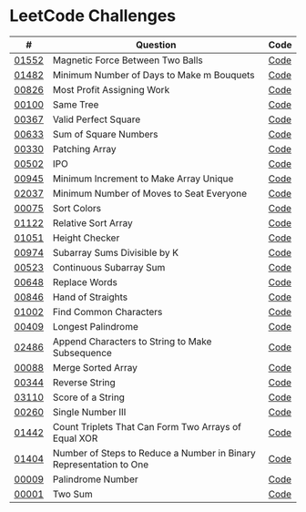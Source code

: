 # LeetCode Challenges

| #                                                                                                          | Question                                                           | Code                                                                           |
|------------------------------------------------------------------------------------------------------------|--------------------------------------------------------------------|--------------------------------------------------------------------------------|
| [01552](https://leetcode.com/problems/magnetic-force-between-two-balls)                                    | Magnetic Force Between Two Balls                                   | [Code](src%2F01552-MagneticForceBetweenTwoBalls.kt)                            | 
| [01482](https://leetcode.com/problems/minimum-number-of-days-to-make-m-bouquets)                           | Minimum Number of Days to Make m Bouquets                          | [Code](src%2F01482-MinimumNumberOfDaysToMakeMBouquets.kt)                      | 
| [00826](https://leetcode.com/problems/most-profit-assigning-work)                                          | Most Profit Assigning Work                                         | [Code](src%2F00826-MostProfitAssigningWork.kt)                                 | 
| [00100](https://leetcode.com/problems/same-tree)                                                           | Same Tree                                                          | [Code](src%2F00100-SameTree%20.kt)                                             | 
| [00367](https://leetcode.com/problems/valid-perfect-square)                                                | Valid Perfect Square                                               | [Code](src%2F00367-ValidPerfectSquare.kt)                                      | 
| [00633](https://leetcode.com/problems/sum-of-square-numbers)                                               | Sum of Square Numbers                                              | [Code](src%2F00633-SumOfSquareNumbers.kt)                                      | 
| [00330](https://leetcode.com/problems/patching-array)                                                      | Patching Array                                                     | [Code](src%2F00330-PatchingArray.kt)                                           | 
| [00502](https://leetcode.com/problems/ipo)                                                                 | IPO                                                                | [Code](src%2F00502-IPO.kt)                                                     | 
| [00945](https://leetcode.com/problems/minimum-increment-to-make-array-unique)                              | Minimum Increment to Make Array Unique                             | [Code](src%2F00945-MinimumIncrementToMakeArrayUnique.kt)                       | 
| [02037](https://leetcode.com/problems/minimum-number-of-moves-to-seat-everyone)                            | Minimum Number of Moves to Seat Everyone                           | [Code](src%2F02037-MinimumNumberOfMovesToSeatEveryone.kt)                      | 
| [00075](https://leetcode.com/problems/sort-colors)                                                         | Sort Colors                                                        | [Code](src%2F00075-SortColors.kt)                                              | 
| [01122](https://leetcode.com/problems/relative-sort-array)                                                 | Relative Sort Array                                                | [Code](src%2F01122-RelativeSortArray.kt)                                       | 
| [01051](https://leetcode.com/problems/height-checker)                                                      | Height Checker                                                     | [Code](src%2F01051-HeightChecker.kt)                                           | 
| [00974](https://leetcode.com/problems/subarray-sums-divisible-by-k)                                        | Subarray Sums Divisible by K                                       | [Code](src%2F00974-SubarraySumsDivisibleByK.kt)                                | 
| [00523](https://leetcode.com/problems/continuous-subarray-sum)                                             | Continuous Subarray Sum                                            | [Code](src%2F00523-ContinuousSubarraySum.kt)                                   | 
| [00648](https://leetcode.com/problems/replace-words)                                                       | Replace Words                                                      | [Code](src%2F00648-ReplaceWords.kt)                                            | 
| [00846](https://leetcode.com/problems/hand-of-straights)                                                   | Hand of Straights                                                  | [Code](src%2F00846-HandOfStraights.kt)                                         | 
| [01002](https://leetcode.com/problems/find-common-characters)                                              | Find Common Characters                                             | [Code](src%2F01002-FindCommonCharacters.kt)                                    | 
| [00409](https://leetcode.com/problems/longest-palindrome)                                                  | Longest Palindrome                                                 | [Code](src%2F00409-LongestPalindrome.kt)                                       | 
| [02486](https://leetcode.com/problems/append-characters-to-string-to-make-subsequence)                     | Append Characters to String to Make Subsequence                    | [Code](src%2F02486-AppendCharactersToStringToMakeSubsequence.kt)               | 
| [00088](https://leetcode.com/problems/merge-sorted-array)                                                  | Merge Sorted Array                                                 | [Code](src%2F00088-MergeSortedArray.kt)                                        | 
| [00344](https://leetcode.com/problems/reverse-string)                                                      | Reverse String                                                     | [Code](src%2F00344-ReverseString.kt)                                           | 
| [03110](https://leetcode.com/problems/score-of-a-string)                                                   | Score of a String                                                  | [Code](src%2F03110-ScoreOfAString.kt)                                          | 
| [00260](https://leetcode.com/problems/single-number-iii)                                                   | Single Number III                                                  | [Code](src%2F00260-SingleNumberIII.kt)                                         | 
| [01442](https://leetcode.com/problems/count-triplets-that-can-form-two-arrays-of-equal-xor/)               | Count Triplets That Can Form Two Arrays of Equal XOR               | [Code](src%2F01442-CountTripletsThatCanFormTwoArraysOfEqualXOR.kt)             | 
| [01404](https://leetcode.com/problems/number-of-steps-to-reduce-a-number-in-binary-representation-to-one/) | Number of Steps to Reduce a Number in Binary Representation to One | [Code](src%2F01401-NumberOfStepsToReduceANumberInBinaryRepresentationToOne.kt) | 
| [00009](https://leetcode.com/problems/palindrome-number)                                                   | Palindrome Number                                                  | [Code](src%2F00009-PalindromeNumber.kt)                                        | 
| [00001](https://leetcode.com/problems/two-sum/description/)                                                | Two Sum                                                            | [Code](src%2F001-TwoSum.kt)                                                    | 
